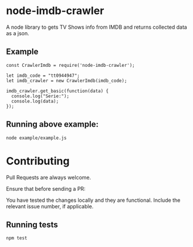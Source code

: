 # node-imdb-crawler
A node library to gets TV Shows info from IMDB and returns collected data as a json.

## Example
```
const CrawlerImdb = require('node-imdb-crawler');

let imdb_code = "tt0944947";
let imdb_crawler = new CrawlerImdb(imdb_code);

imdb_crawler.get_basic(function(data) {
  console.log("Serie:");
  console.log(data);
});
```

## Running above example:
`node example/example.js`


# Contributing
Pull Requests are always welcome.

Ensure that before sending a PR:

You have tested the changes locally and they are functional.
Include the relevant issue number, if applicable.

## Running tests
`npm test`
